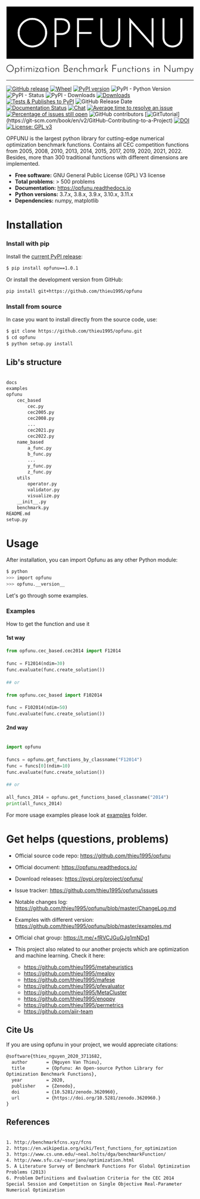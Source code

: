 
<p align="center"><img src=".github/img/logo.png" alt="OPFUNU" title="OPFUNU"/></p>

---


[![GitHub release](https://img.shields.io/badge/release-1.0.1-yellow.svg)](https://github.com/thieu1995/opfunu/releases)
[![Wheel](https://img.shields.io/pypi/wheel/gensim.svg)](https://pypi.python.org/pypi/opfunu) 
[![PyPI version](https://badge.fury.io/py/opfunu.svg)](https://badge.fury.io/py/opfunu)
![PyPI - Python Version](https://img.shields.io/pypi/pyversions/opfunu.svg)
![PyPI - Status](https://img.shields.io/pypi/status/opfunu.svg)
![PyPI - Downloads](https://img.shields.io/pypi/dm/opfunu.svg)
[![Downloads](https://pepy.tech/badge/opfunu)](https://pepy.tech/project/opfunu)
[![Tests & Publishes to PyPI](https://github.com/thieu1995/opfunu/actions/workflows/publish-package.yaml/badge.svg)](https://github.com/thieu1995/opfunu/actions/workflows/publish-package.yaml)
![GitHub Release Date](https://img.shields.io/github/release-date/thieu1995/opfunu.svg)
[![Documentation Status](https://readthedocs.org/projects/opfunu/badge/?version=latest)](https://opfunu.readthedocs.io/en/latest/?badge=latest)
[![Chat](https://img.shields.io/badge/Chat-on%20Telegram-blue)](https://t.me/+fRVCJGuGJg1mNDg1)
[![Average time to resolve an issue](http://isitmaintained.com/badge/resolution/thieu1995/opfunu.svg)](http://isitmaintained.com/project/thieu1995/opfunu "Average time to resolve an issue")
[![Percentage of issues still open](http://isitmaintained.com/badge/open/thieu1995/opfunu.svg)](http://isitmaintained.com/project/thieu1995/opfunu "Percentage of issues still open")
![GitHub contributors](https://img.shields.io/github/contributors/thieu1995/opfunu.svg)
[![GitTutorial](https://img.shields.io/badge/PR-Welcome-%23FF8300.svg?)](https://git-scm.com/book/en/v2/GitHub-Contributing-to-a-Project)
[![DOI](https://zenodo.org/badge/DOI/10.5281/zenodo.3620960.svg)](https://doi.org/10.5281/zenodo.3620960)
[![License: GPL v3](https://img.shields.io/badge/License-GPLv3-blue.svg)](https://www.gnu.org/licenses/gpl-3.0)


OPFUNU is the largest python library for cutting-edge numerical optimization benchmark functions. Contains all CEC 
competition functions from 2005, 2008, 2010, 2013, 2014, 2015, 2017, 2019, 2020, 2021, 2022. Besides, more than 300 
traditional functions with different dimensions are implemented.

* **Free software:** GNU General Public License (GPL) V3 license
* **Total problems**: > 500 problems
* **Documentation:** https://opfunu.readthedocs.io
* **Python versions:** 3.7.x, 3.8.x, 3.9.x, 3.10.x, 3.11.x
* **Dependencies:** numpy, matplotlib


# Installation

### Install with pip

Install the [current PyPI release](https://pypi.python.org/pypi/opfunu):
```sh 
$ pip install opfunu==1.0.1
```

Or install the development version from GitHub:

```bash
pip install git+https://github.com/thieu1995/opfunu
```

### Install from source

In case you want to install directly from the source code, use:
```sh 
$ git clone https://github.com/thieu1995/opfunu.git
$ cd opfunu
$ python setup.py install
```


## Lib's structure

```code 

docs
examples
opfunu
    cec_based
        cec.py
        cec2005.py
        cec2008.py
        ...
        cec2021.py
        cec2022.py
    name_based
        a_func.py
        b_func.py
        ...
        y_func.py
        z_func.py
    utils
        operator.py
        validator.py
        visualize.py
    __init__.py
    benchmark.py
README.md
setup.py
```


# Usage

After installation, you can import Opfunu as any other Python module:

```sh
$ python
>>> import opfunu
>>> opfunu.__version__
```

Let's go through some examples.


### Examples

How to get the function and use it

#### 1st way

```python
from opfunu.cec_based.cec2014 import F12014

func = F12014(ndim=30)
func.evaluate(func.create_solution())

## or

from opfunu.cec_based import F102014

func = F102014(ndim=50)
func.evaluate(func.create_solution())
```


#### 2nd way

```python

import opfunu

funcs = opfunu.get_functions_by_classname("F12014")
func = funcs[0](ndim=10)
func.evaluate(func.create_solution())

## or

all_funcs_2014 = opfunu.get_functions_based_classname("2014")
print(all_funcs_2014)

```

For more usage examples please look at [examples](/examples) folder.



# Get helps (questions, problems)

* Official source code repo: https://github.com/thieu1995/opfunu
* Official document: https://opfunu.readthedocs.io/
* Download releases: https://pypi.org/project/opfunu/
* Issue tracker: https://github.com/thieu1995/opfunu/issues
* Notable changes log: https://github.com/thieu1995/opfunu/blob/master/ChangeLog.md
* Examples with different version: https://github.com/thieu1995/opfunu/blob/master/examples.md
* Official chat group: https://t.me/+fRVCJGuGJg1mNDg1

* This project also related to our another projects which are optimization and machine learning. Check it here:
    * https://github.com/thieu1995/metaheuristics
    * https://github.com/thieu1995/mealpy
    * https://github.com/thieu1995/mafese
    * https://github.com/thieu1995/pfevaluator
    * https://github.com/thieu1995/MetaCluster
    * https://github.com/thieu1995/enoppy
    * https://github.com/thieu1995/permetrics
    * https://github.com/aiir-team


## Cite Us

If you are using opfunu in your project, we would appreciate citations:

```code 
@software{thieu_nguyen_2020_3711682,
  author       = {Nguyen Van Thieu},
  title        = {Opfunu: An Open-source Python Library for Optimization Benchmark Functions},
  year         = 2020,
  publisher    = {Zenodo},
  doi          = {10.5281/zenodo.3620960},
  url          = {https://doi.org/10.5281/zenodo.3620960.}
}
```


## References 

```code 

1. http://benchmarkfcns.xyz/fcns
2. https://en.wikipedia.org/wiki/Test_functions_for_optimization
3. https://www.cs.unm.edu/~neal.holts/dga/benchmarkFunction/
4. http://www.sfu.ca/~ssurjano/optimization.html
5. A Literature Survey of Benchmark Functions For Global Optimization Problems (2013)
6. Problem Definitions and Evaluation Criteria for the CEC 2014 Special Session and Competition on Single Objective Real-Parameter Numerical Optimization 

```
